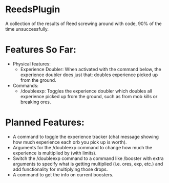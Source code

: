 # ReedsPlugin
A collection of the results of Reed screwing around with code, 90% of the time unsuccessfully.

# Features So Far:
- Physical features:
  - Experience Doubler:
    When activated with the command below, the experience doubler does just that: doubles experience picked up from the ground.
- Commands:
  - /doubleexp:
    Toggles the experience doubler which doubles all experience picked up from the ground, such as from mob kills or breaking ores.
    
# Planned Features:
- A command to toggle the experience tracker (chat message showing how much experience each orb you pick up is worth).
- Arguments for the /doubleexp command to change how much the experience is multiplied by (with limits).
- Switch the /doubleexp command to a command like /booster with extra arguments to specify what is getting multiplied (i.e. ores, exp, etc.) and add functionality for multiplying those drops.
- A command to get the info on current boosters.
